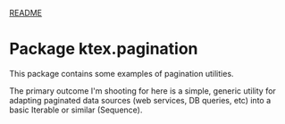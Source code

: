 [README](../../../../../README.md)

# Package ktex.pagination

This package contains some examples of pagination utilities.

The primary outcome I'm shooting for here is a simple, generic utility for adapting
paginated data sources (web services, DB queries, etc) into a basic Iterable or similar (Sequence).